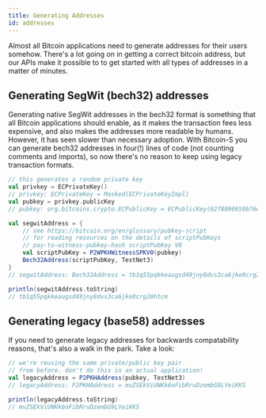 ```yaml
---
title: Generating Addresses
id: addresses
---
```


Almost all Bitcoin applications need to generate addresses
for their users somehow. There's a lot going on in getting
a correct bitcoin address, but our APIs make it possible to
to get started with all types of addresses in a matter of
minutes.

## Generating SegWit (bech32) addresses

Generating native SegWit addresses in the bech32 format
is something that all Bitcoin applications should enable,
as it makes the transaction fees less expensive, and also
makes the addresses more readable by humans. However, it
has seen slower than necessary adoption. With Bitcoin-S
you can generate bech32 addresses in four(!) lines of code
(not counting comments and imports), so now there's no
reason to keep using legacy transaction formats.


```scala
// this generates a random private key
val privkey = ECPrivateKey()
// privkey: ECPrivateKey = Masked(ECPrivateKeyImpl)
val pubkey = privkey.publicKey
// pubkey: org.bitcoins.crypto.ECPublicKey = ECPublicKey(02f8800659b76e089952e4ad29fbfc2b2df71cc42f6e972b84ccfcfd473f731b9c)

val segwitAddress = {
    // see https://bitcoin.org/en/glossary/pubkey-script
    // for reading resources on the details of scriptPubKeys
    // pay-to-witness-pubkey-hash scriptPubKey V0
    val scriptPubKey = P2WPKHWitnessSPKV0(pubkey)
    Bech32Address(scriptPubKey, TestNet3)
}
// segwitAddress: Bech32Address = tb1q55pqkkeaugsd49jny8dvs3ca6jke0crg20htcm

println(segwitAddress.toString)
// tb1q55pqkkeaugsd49jny8dvs3ca6jke0crg20htcm
```

## Generating legacy (base58) addresses

If you need to generate legacy addresses for backwards
compatability reasons, that's also a walk in the park.
Take a look:

```scala
// we're reusing the same private/public key pair
// from before. don't do this in an actual application!
val legacyAddress = P2PKHAddress(pubkey, TestNet3)
// legacyAddress: P2PKHAddress = mvZSEkViUNKk6oFibRruDzembG9LYeiKKS

println(legacyAddress.toString)
// mvZSEkViUNKk6oFibRruDzembG9LYeiKKS
```

